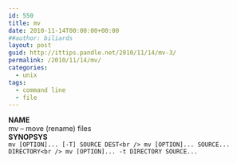 ```yaml
---
id: 550
title: mv
date: 2010-11-14T00:00:00+00:00
##author: biliards
layout: post
guid: http://ittips.pandle.net/2010/11/14/mv-3/
permalink: /2010/11/14/mv/
categories:
  - unix
tags:
  - command line
  - file
---
```

**NAME**  
mv &#8211; move (rename) files  
**SYNOPSYS**  
`mv [OPTION]... [-T] SOURCE DEST<br />
mv [OPTION]... SOURCE... DIRECTORY<br />
mv [OPTION]... -t DIRECTORY SOURCE...`

